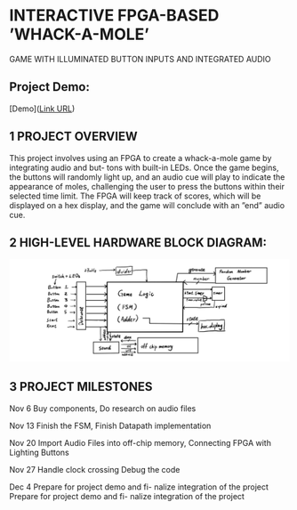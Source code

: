 # INTERACTIVE FPGA-BASED ’WHACK-A-MOLE’
GAME WITH ILLUMINATED BUTTON INPUTS AND
INTEGRATED AUDIO
## Project Demo:

[Demo]([Link URL](https://youtu.be/eBtXhnmcVG4?si=pxX8mNb80aY3StLu))

## 1 PROJECT OVERVIEW
This project involves using an FPGA to create a whack-a-mole game by integrating audio and but-
tons with built-in LEDs. Once the game begins, the buttons will randomly light up, and an audio cue
will play to indicate the appearance of moles, challenging the user to press the buttons within their
selected time limit. The FPGA will keep track of scores, which will be displayed on a hex display,
and the game will conclude with an ”end” audio cue.
## 2 HIGH-LEVEL HARDWARE BLOCK DIAGRAM:
![Hardware Block Diagram](gamelogic.jpg)
## 3 PROJECT MILESTONES
Nov 6 Buy components, Do research on audio files 

Nov 13 Finish the FSM, Finish Datapath implementation 

Nov 20 Import Audio Files into off-chip
memory, Connecting FPGA with Lighting
Buttons

Nov 27 Handle clock crossing Debug the code 

Dec 4 Prepare for project demo and fi-
nalize integration of the project
Prepare for project demo and fi-
nalize integration of the project

